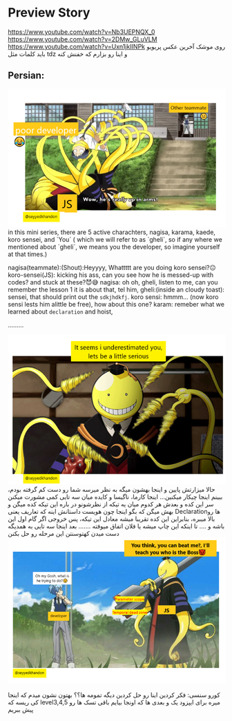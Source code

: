 # Preview Story

https://www.youtube.com/watch?v=Nb3UEPNQX_0
https://www.youtube.com/watch?v=2DMw_GLuVLM
https://www.youtube.com/watch?v=Uxn1jkIINPk
روی موشک آخرین عکس پریویو باید کلمات مثل tdz و اینا رو بزارم که خفنش کنه

## Persian:

<div style="text-align:center"><img alt="Javascript Hoist the right way assasin level" src="../../assets/banner-episode0.png"></div>
in this mini series, there are 5 active charachters, nagisa, karama, kaede, koro sensei, and `You` ( which we will refer to as `gheli`, so if any where we mentioned about `gheli`, we means you the developer, so imagine yourself at that times.)

nagisa(teammate):(Shout):Heyyyy, Whattttt are you doing koro sensei?😐
koro-sensei(JS): kicking his ass, can you see how he is messed-up with codes? and stuck at these?😈😅
nagisa: oh oh, gheli, listen to me, can you remember the lesson 1 it is about that, tel him,
gheli:(inside an cloudy toast): sensei, that should print out the `sdkjhdkfj`.
koro sensi: hmmm... (now koro sensi lests him alittle be free), how about this one?
karam: remeber what we learned about `declaration` and hoist,

.........

<div style="text-align:center"><img alt="Javascript Hoist the right way assasin level" src="../../assets/episode0_attacks2.png" ></div>
حالا میزارتش پایین و اینجا بهشون میگه به نظر میرسه شما رو دست کم گرفته بودم، ببینم اینجا چیکار میکنین...
اینجا کارما،  ناگیسا و کایده میان سه تایی کمی مشورت میکنن سر این کده و بعدش هر کدوم  میان یه تیکه از نظرشونو در باره این تیکه کده میگن و بهش میگن که بگو اینجا چون هویست داستانش اینه که تعاریف یعنی Declarationها رو بالا
میبره، بنابراین این کده تقریبا میشه معادل این تیکه، پس خروجی اگر گام اول این باشه و .... تا اینکه این چاپ میشه یا فلان اتفاق میوفته
.......
بعد اینجا سه تایی به همدیگه دست میدن کهتوسنتن این مرحله رو حل بکنن
<div style="text-align:center"><img alt="Javascript Hoist the right way assasin level" src="../../assets/episode0_attacks3.png" ></div>

کورو سنسی: فکر کردین اینا رو حل کردین دیگه تمومه ها؟؟ بهتون نشون میدم که اینجا کی ریسه
که level3,4,5
میره برای ایپزود یک و بعدی ها که اونجا بیایم باقی تسک ها رو پیش ببریم
